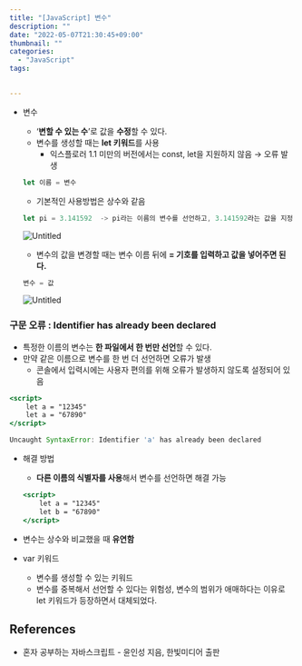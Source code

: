 ```yaml
---
title: "[JavaScript] 변수"
description: ""
date: "2022-05-07T21:30:45+09:00"
thumbnail: ""
categories:
  - "JavaScript"
tags:
 

---
```

<!--more-->

- 변수
    - ‘**변할 수 있는 수**’로 값을 **수정**할 수 있다.
    - 변수를 생성할 때는 **let 키워드**를 사용
        - 익스플로러 1.1 미만의 버전에서는 const, let을 지원하지 않음 → 오류 발생
    
    ```jsx
    let 이름 = 변수
    ```
    
    - 기본적인 사용방법은 상수와 같음
    
    ```jsx
    let pi = 3.141592  -> pi라는 이름의 변수를 선언하고, 3.141592라는 값을 지정
    ```
    
    ![Untitled](/images/lang_javascript/JavaScript_변수/Untitled.png)
    
    - 변수의 값을 변경할 때는 변수 이름 뒤에 **= 기호를 입력하고 값을 넣어주면 된다.**
    
    ```jsx
    변수 = 값
    ```
    
    ![Untitled](/images/lang_javascript/JavaScript_변수/Untitled%201.png)
    

### 구문 오류 : Identifier has already been declared

- 특정한 이름의 변수는 **한 파일에서 한 번만 선언**할 수 있다.
- 만약 같은 이름으로 변수를 한 번 더 선언하면 오류가 발생
    - 콘솔에서 입력시에는 사용자 편의를 위해 오류가 발생하지 않도록 설정되어 있음

```jsx
<script>
	let a = "12345"
	let a = "67890"
</script>

Uncaught SyntaxError: Identifier 'a' has already been declared
```

- 해결 방법
    - **다른 이름의 식별자를 사용**해서 변수를 선언하면 해결 가능
    
    ```jsx
    <script>
    	let a = "12345"
    	let b = "67890"
    </script>
    ```
    

- 변수는 상수와 비교했을 때 **유연함**

- var 키워드
    - 변수를 생성할 수 있는 키워드
    - 변수를 중복해서 선언할 수 있다는 위험성, 변수의 범위가 애매하다는 이유로 let 키워드가 등장하면서 대체되었다.

## References

- 혼자 공부하는 자바스크립트 - 윤인성 지음, 한빛미디어 출판